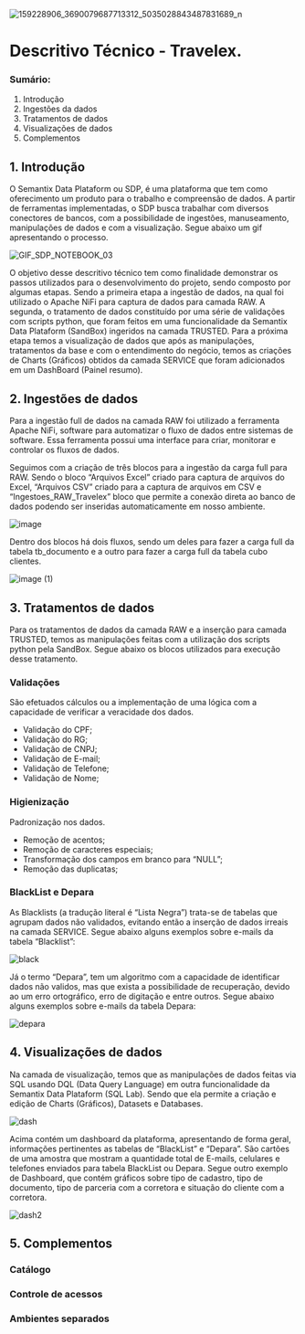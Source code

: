 
![159228906_3690079687713312_5035028843487831689_n](https://user-images.githubusercontent.com/91633230/138770250-597152ee-c3e7-4e9a-9a63-1d98c3eae343.png)

# Descritivo Técnico - Travelex. 


### Sumário:

1. Introdução
2. Ingestões da dados
3. Tratamentos de dados
4. Visualizações de dados
5. Complementos

## 1. Introdução

O Semantix Data Plataform ou SDP, é uma plataforma que tem como oferecimento um produto para o trabalho e compreensão de dados. A partir de ferramentas implementadas, o SDP busca trabalhar com diversos conectores de bancos, com a possibilidade de ingestões, manuseamento, manipulações de dados e com a visualização. Segue abaixo um gif apresentando o processo.  

![GIF_SDP_NOTEBOOK_03](https://user-images.githubusercontent.com/91633230/138770478-23e9046d-be95-4aaf-95dd-f10aae6c184f.gif)

O objetivo desse descritivo técnico tem como finalidade demonstrar os passos utilizados para o desenvolvimento do projeto, sendo composto por algumas etapas. Sendo a primeira etapa a ingestão de dados, na qual foi utilizado o Apache NiFi para captura de dados para camada RAW. A segunda, o tratamento de dados constituído por uma série de validações com scripts python, que foram feitos em uma funcionalidade da Semantix Data Plataform (SandBox) ingeridos na camada TRUSTED. Para a próxima etapa temos a visualização de dados que após as manipulações, tratamentos da base e com o entendimento do negócio, temos as criações de Charts (Gráficos) obtidos da camada SERVICE que foram adicionados em um DashBoard (Painel resumo).

## 2. Ingestões de dados

Para a ingestão full de dados na camada RAW foi utilizado a ferramenta Apache NiFi, software para automatizar o fluxo de dados entre sistemas de software. Essa ferramenta possui uma interface para criar, monitorar e controlar os fluxos de dados.

Seguimos com a criação de três blocos para a ingestão da carga full para RAW. Sendo o bloco “Arquivos Excel” criado para captura de arquivos do Excel, “Arquivos CSV” criado para a captura de arquivos em CSV e “Ingestoes_RAW_Travelex” bloco que permite a conexão direta ao banco de dados podendo ser inseridas automaticamente em nosso ambiente. 

![image](https://user-images.githubusercontent.com/91633230/138886377-143f1781-731c-4433-a71a-f190574565b2.png)

Dentro dos blocos há dois fluxos, sendo um deles para fazer a carga full da tabela tb_documento e a outro para fazer a carga full da tabela cubo clientes.

![image (1)](https://user-images.githubusercontent.com/91633230/138887385-46186d92-de8e-4dbe-9554-86128d1344b0.png)

## 3. Tratamentos de dados

Para os tratamentos de dados da camada RAW e a inserção para camada TRUSTED, temos as manipulações feitas com a utilização dos scripts python pela SandBox. Segue abaixo os blocos utilizados para execução desse tratamento. 

### Validações

São efetuados cálculos ou a implementação de uma lógica com a capacidade de verificar a veracidade dos dados.
- Validação do CPF;
- Validação do RG;
- Validação de CNPJ; 
- Validação de E-mail;
- Validação de Telefone;
- Validação de Nome;

### Higienização 

Padronização nos dados.
- Remoção de acentos;
- Remoção de caracteres especiais; 
- Transformação dos campos em branco para “NULL”;
- Remoção das duplicatas;

### BlackList e Depara

As Blacklists (a tradução literal é “Lista Negra”) trata-se de tabelas que agrupam dados não validados, evitando então a inserção de dados irreais na camada SERVICE. Segue abaixo alguns exemplos sobre e-mails da tabela “Blacklist”: 

![black](https://user-images.githubusercontent.com/91633230/138929703-b29d3827-df6c-4a67-b0a2-b47151a91b53.png)

Já o termo “Depara”, tem um algoritmo com a capacidade de identificar dados não validos, mas que exista a possibilidade de recuperação, devido ao um erro ortográfico, erro de digitação e entre outros. Segue abaixo alguns exemplos sobre e-mails da tabela Depara:  

![depara](https://user-images.githubusercontent.com/91633230/138929721-b9576718-56e8-495d-b01c-79707576c9cb.png)


## 4. Visualizações de dados

Na camada de visualização, temos que as manipulações de dados feitas via SQL usando DQL (Data Query Language) em outra funcionalidade da Semantix Data Plataform (SQL Lab). Sendo que ela permite a criação e edição de Charts (Gráficos), Datasets e Databases. 

![dash](https://user-images.githubusercontent.com/91633230/138911107-6ea146b5-f692-4528-9538-7e4362af9a6f.png)

Acima contém um dashboard da plataforma, apresentando de forma geral, informações pertinentes as tabelas de “BlackList” e “Depara”. São cartões de uma amostra que mostram a quantidade total de E-mails, celulares e telefones enviados para tabela BlackList ou Depara. Segue outro exemplo de Dashboard, que contém gráficos sobre tipo de cadastro, tipo de documento, tipo de parceria com a corretora e situação do cliente com a corretora.  

![dash2](https://user-images.githubusercontent.com/91633230/138946894-564a346d-f703-4b0a-a188-7dfb6a79dae3.png)



## 5. Complementos

### Catálogo
### Controle de acessos
### Ambientes separados
